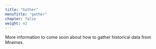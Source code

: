 ```yaml
---
title: "Gather"
menuTitle: "gather"
chapter: false
weight: 42
---
```


More information to come soon about how to gather historical data from Mnemex.